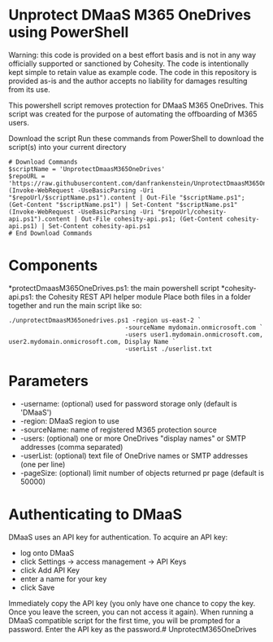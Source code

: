 # Unprotect DMaaS M365 OneDrives using PowerShell
Warning: this code is provided on a best effort basis and is not in any way officially supported or sanctioned by Cohesity. The code is intentionally kept simple to retain value as example code. The code in this repository is provided as-is and the author accepts no liability for damages resulting from its use.

This powershell script removes protection for DMaaS M365 OneDrives. This script was created for the purpose of automating the offboarding of M365 users. 

Download the script
Run these commands from PowerShell to download the script(s) into your current directory

~~~
# Download Commands
$scriptName = 'UnprotectDmaasM365OneDrives' 
$repoURL = 'https://raw.githubusercontent.com/danfrankenstein/UnprotectDmaasM365OneDrives/main' 
(Invoke-WebRequest -UseBasicParsing -Uri "$repoUrl/$scriptName.ps1").content | Out-File "$scriptName.ps1"; (Get-Content "$scriptName.ps1") | Set-Content "$scriptName.ps1" 
(Invoke-WebRequest -UseBasicParsing -Uri "$repoUrl/cohesity-api.ps1").content | Out-File cohesity-api.ps1; (Get-Content cohesity-api.ps1) | Set-Content cohesity-api.ps1
# End Download Commands
~~~

# Components
*protectDmaasM365OneDrives.ps1: the main powershell script
*cohesity-api.ps1: the Cohesity REST API helper module
Place both files in a folder together and run the main script like so:
~~~
./unprotectDmaasM365onedrives.ps1 -region us-east-2 `
                                -sourceName mydomain.onmicrosoft.com `
                                -users user1.mydomain.onmicrosoft.com, user2.mydomain.onmicrosoft.com, Display Name `
                                -userList ./userlist.txt
~~~
# Parameters

- -username: (optional) used for password storage only (default is 'DMaaS')
- -region: DMaaS region to use
- -sourceName: name of registered M365 protection source
- -users: (optional) one or more OneDrives "display names" or SMTP addresses (comma separated)
- -userList: (optional) text file of OneDrive names or SMTP addresses (one per line)
- -pageSize: (optional) limit number of objects returned pr page (default is 50000)

# Authenticating to DMaaS

DMaaS uses an API key for authentication. To acquire an API key:

- log onto DMaaS
- click Settings -> access management -> API Keys
- click Add API Key
- enter a name for your key
- click Save

Immediately copy the API key (you only have one chance to copy the key. Once you leave the screen, you can not access it again). When running a DMaaS compatible script for the first time, you will be prompted for a password. Enter the API key as the password.# UnprotectM365OneDrives
 
